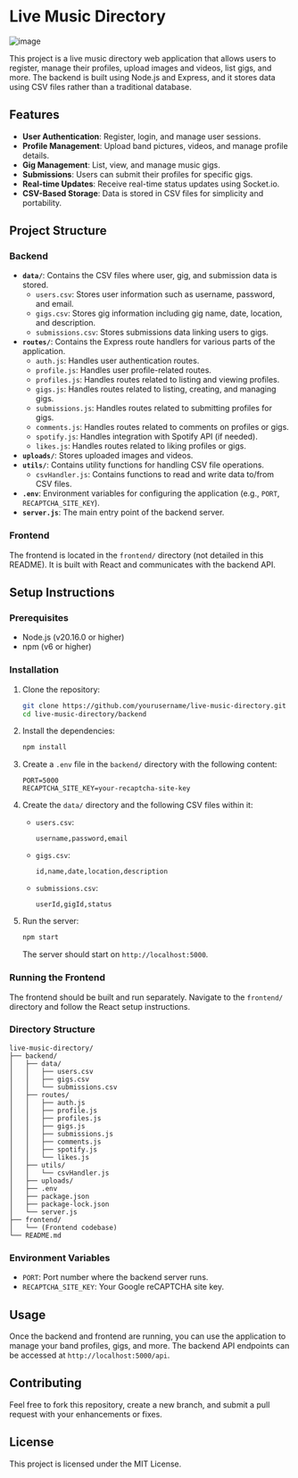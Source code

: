 
# Live Music Directory
![image](https://github.com/user-attachments/assets/31183a7b-0a37-4d2a-a2f9-905139e7ef99)

This project is a live music directory web application that allows users to register, manage their profiles, upload images and videos, list gigs, and more. The backend is built using Node.js and Express, and it stores data using CSV files rather than a traditional database.

## Features

- **User Authentication**: Register, login, and manage user sessions.
- **Profile Management**: Upload band pictures, videos, and manage profile details.
- **Gig Management**: List, view, and manage music gigs.
- **Submissions**: Users can submit their profiles for specific gigs.
- **Real-time Updates**: Receive real-time status updates using Socket.io.
- **CSV-Based Storage**: Data is stored in CSV files for simplicity and portability.

## Project Structure

### Backend

- **`data/`**: Contains the CSV files where user, gig, and submission data is stored.
  - `users.csv`: Stores user information such as username, password, and email.
  - `gigs.csv`: Stores gig information including gig name, date, location, and description.
  - `submissions.csv`: Stores submissions data linking users to gigs.
- **`routes/`**: Contains the Express route handlers for various parts of the application.
  - `auth.js`: Handles user authentication routes.
  - `profile.js`: Handles user profile-related routes.
  - `profiles.js`: Handles routes related to listing and viewing profiles.
  - `gigs.js`: Handles routes related to listing, creating, and managing gigs.
  - `submissions.js`: Handles routes related to submitting profiles for gigs.
  - `comments.js`: Handles routes related to comments on profiles or gigs.
  - `spotify.js`: Handles integration with Spotify API (if needed).
  - `likes.js`: Handles routes related to liking profiles or gigs.
- **`uploads/`**: Stores uploaded images and videos.
- **`utils/`**: Contains utility functions for handling CSV file operations.
  - `csvHandler.js`: Contains functions to read and write data to/from CSV files.
- **`.env`**: Environment variables for configuring the application (e.g., `PORT`, `RECAPTCHA_SITE_KEY`).
- **`server.js`**: The main entry point of the backend server.

### Frontend

The frontend is located in the `frontend/` directory (not detailed in this README). It is built with React and communicates with the backend API.

## Setup Instructions

### Prerequisites

- Node.js (v20.16.0 or higher)
- npm (v6 or higher)

### Installation

1. Clone the repository:
   ```bash
   git clone https://github.com/yourusername/live-music-directory.git
   cd live-music-directory/backend
   ```

2. Install the dependencies:
   ```bash
   npm install
   ```

3. Create a `.env` file in the `backend/` directory with the following content:
   ```env
   PORT=5000
   RECAPTCHA_SITE_KEY=your-recaptcha-site-key
   ```

4. Create the `data/` directory and the following CSV files within it:
   - `users.csv`:
     ```csv
     username,password,email
     ```
   - `gigs.csv`:
     ```csv
     id,name,date,location,description
     ```
   - `submissions.csv`:
     ```csv
     userId,gigId,status
     ```

5. Run the server:
   ```bash
   npm start
   ```

   The server should start on `http://localhost:5000`.

### Running the Frontend

The frontend should be built and run separately. Navigate to the `frontend/` directory and follow the React setup instructions.

### Directory Structure

```plaintext
live-music-directory/
├── backend/
│   ├── data/
│   │   ├── users.csv
│   │   ├── gigs.csv
│   │   └── submissions.csv
│   ├── routes/
│   │   ├── auth.js
│   │   ├── profile.js
│   │   ├── profiles.js
│   │   ├── gigs.js
│   │   ├── submissions.js
│   │   ├── comments.js
│   │   ├── spotify.js
│   │   └── likes.js
│   ├── utils/
│   │   └── csvHandler.js
│   ├── uploads/
│   ├── .env
│   ├── package.json
│   ├── package-lock.json
│   └── server.js
├── frontend/
│   └── (Frontend codebase)
└── README.md
```

### Environment Variables

- `PORT`: Port number where the backend server runs.
- `RECAPTCHA_SITE_KEY`: Your Google reCAPTCHA site key.

## Usage

Once the backend and frontend are running, you can use the application to manage your band profiles, gigs, and more. The backend API endpoints can be accessed at `http://localhost:5000/api`.

## Contributing

Feel free to fork this repository, create a new branch, and submit a pull request with your enhancements or fixes.

## License

This project is licensed under the MIT License.
